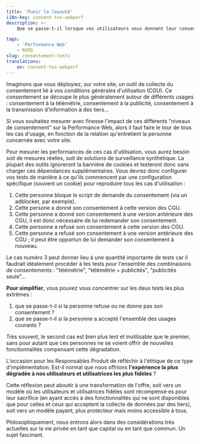 ```yaml
---
title: 'Punir la loyauté'
i18n-key: consent-tos-webperf
description: >-
    Que se passe-t-il lorsque vos utilisateurs vous donnent leur consentement pour l'utilisation de leurs données ? Bien souvent, leur qualité de service se détériore...

tags:
    - 'Performance Web'
    - RGPD
slug: consentement-tests
translations:
    en: consent-tos-webperf
---
```


Imaginons que vous déployiez, sur votre site, un outil de collecte du consentement lié à vos conditions générales d'utilisation (CGU). Ce consentement se découpe le plus généralement autour de différents usages : consentement à la télémétrie, consentement à la publicité, consentement à la transmission d'information à des tiers…

Si vous souhaitez mesurer avec finesse l'impact de ces différents "niveaux de consentement" sur la Performance Web, alors il faut faire le tour de tous les cas d'usage, en fonction de la relation qu'entretient la personne concernée avec votre site.

Pour mesurer les performances de ces cas d'utilisation, vous aurez besoin soit de mesures réelles, soit de solutions de surveillance synthétique. La plupart des outils ignoreront la bannière de cookies et testeront donc sans charger ces dépendances supplémentaires. Vous devrez donc configurer vos tests de manière à ce qu'ils commencent par une configuration spécifique (souvent un cookie) pour reproduire tous les cas d'utilisation :

1. Cette personne bloque le script de demande du consentement (via un adblocker, par exemple).
2. Cette persone a donné son consentement à cette version des CGU.
3. Cette personne a donné son consentement à une version antérieure des CGU, il est donc nécessaire de lui redemander son consentement.
4. Cette personne a refusé son consentement à cette version des CGU.
5. Cette personne a refusé son consentement à une version antérieure des CGU ; il peut être opportun de lui demander son consentement à nouveau.

Le cas numéro 3 peut donner lieu à une quantité importante de tests car il faudrait idéalement procéder à tes tests pour l'ensemble des combinaisons de consentements : "télémétrie", "télémétrie + publicités", "publicités seule"…

**Pour simplifier**, vous pouvez vous concentrer sur les deux tests les plus extrêmes :

1. que se passe-t-il si la personne refuse ou ne donne pas son consentement ?
2. que se passe-t-il si la personne a accepté l'ensemble des usages courants ?

Très souvent, le second cas est bien plus lent et inutilisable que le premier, sans pour autant que ces personnes ne se voient offrir de nouvelles fonctionnalités compensant cette dégradation.

L'occasion pour les Responsables Produit de réfléchir à l'éthique de ce type d'implémentation. Est-il normal que nous offrions **l'expérience la plus dégradée à nos utilisateurs et utilisatrices les plus fidèles** ?

Cette réflexion peut aboutir à une transformation de l'offre, soit vers un modèle où les utilisateurs et utilisatrices fidèles sont récompensé·es pour leur sacrifice (en ayant accès à des fonctionnalités qui ne sont disponibles que pour celles et ceux qui acceptent la collecte de données par des tiers), soit vers un modèle payant, plus protecteur mais moins accessible à tous.

Philosophiquement, nous entrons alors dans des considérations très actuelles sur la vie privée en tant que capital ou en tant que commun. Un sujet fascinant.
